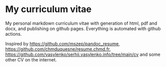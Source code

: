 # My curriculum vitae

My personal markdown curriculum vitae with generation of html, pdf and docx,
and publishing on github pages. Everything is automated with github actions.

Inspired by https://github.com/mszep/pandoc_resume,
https://github.com/chmduquesne/resume.chmd.fr,
https://github.com/vasylenko/serhii.vasylenko.info/tree/main/cv
and some other CV on the internet.
